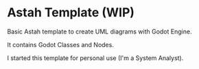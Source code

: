 # Astah Template (WIP)

Basic Astah template to create UML diagrams with Godot Engine.

It contains Godot Classes and Nodes.

I started this template for personal use (I'm a System Analyst).